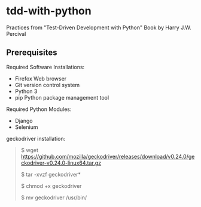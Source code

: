 # tdd-with-python
Practices from "Test-Driven Development with Python" Book by Harry J.W. Percival

## Prerequisites

Required Software Installations:
 - Firefox Web browser
 - Git version control system
 - Python 3
 - pip Python package management tool
 
 Required Python Modules:
 - Django
 - Selenium
 
geckodriver installation:
>$ wget https://github.com/mozilla/geckodriver/releases/download/v0.24.0/geckodriver-v0.24.0-linux64.tar.gz
>
>$ tar -xvzf geckodriver*
>
>$ chmod +x geckodriver
>
>$ mv geckodriver /usr/bin/




